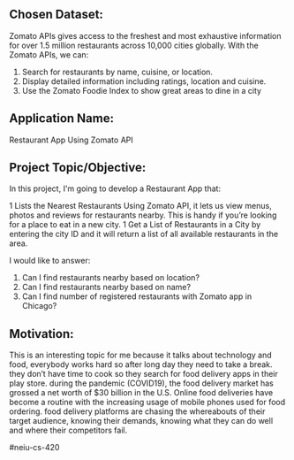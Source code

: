 ## Chosen Dataset: 

Zomato APIs gives access to the freshest and most exhaustive information for over 1.5 million restaurants across 10,000 cities globally. With the Zomato APIs, we can:
1.	Search for restaurants by name, cuisine, or location.
1.	Display detailed information including ratings, location and cuisine.
1.	Use the Zomato Foodie Index to show great areas to dine in a city

## Application Name:
Restaurant App Using Zomato API


## Project Topic/Objective:

In this project, I'm going to develop a Restaurant App that:

1	Lists the Nearest Restaurants Using Zomato API, it lets us view menus, photos and reviews for restaurants nearby. This is handy if you’re looking for a place to eat in a new city.
1	Get a List of Restaurants in a City by entering the city ID and it will return a list of all available restaurants in the area.

   I would like to answer:

1.	Can I find restaurants nearby based on location?
1.	Can I find restaurants nearby based on name?
1.	Can I find number of registered restaurants with Zomato app in Chicago?

## Motivation:

This is an interesting topic for me because it talks about technology and food, everybody works hard so after long day they need to take a break. they don’t have time to cook so they search for food delivery apps in their play store. 
during the pandemic (COVID19), the food delivery market has grossed a net worth of $30 billion in the U.S. Online food deliveries have become a routine with the increasing usage of mobile phones used for food ordering. food delivery platforms are chasing the whereabouts of their target audience, knowing their demands, knowing what they can do well and where their competitors fail.


#neiu-cs-420
